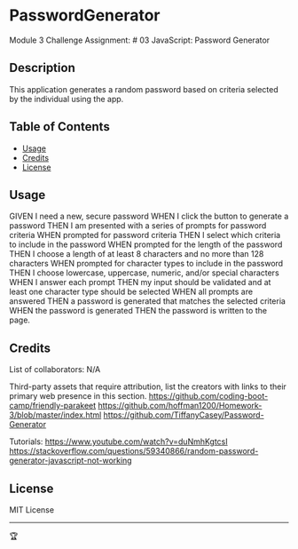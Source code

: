 # PasswordGenerator
 Module 3 Challenge Assignment: # 03 JavaScript: Password Generator

## Description

This application generates a random password based on criteria selected by the individual using the app.



## Table of Contents

- [Usage](#usage)
- [Credits](#credits)
- [License](#license)


## Usage

GIVEN I need a new, secure password
WHEN I click the button to generate a password
THEN I am presented with a series of prompts for password criteria
WHEN prompted for password criteria
THEN I select which criteria to include in the password
WHEN prompted for the length of the password
THEN I choose a length of at least 8 characters and no more than 128 characters
WHEN prompted for character types to include in the password
THEN I choose lowercase, uppercase, numeric, and/or special characters
WHEN I answer each prompt
THEN my input should be validated and at least one character type should be selected
WHEN all prompts are answered
THEN a password is generated that matches the selected criteria
WHEN the password is generated
THEN the password is written to the page.

## Credits

List of collaborators:
N/A


Third-party assets that require attribution, list the creators with links to their primary web presence in this section.
https://github.com/coding-boot-camp/friendly-parakeet
https://github.com/hoffman1200/Homework-3/blob/master/index.html
https://github.com/TiffanyCasey/Password-Generator

Tutorials:
https://www.youtube.com/watch?v=duNmhKgtcsI
https://stackoverflow.com/questions/59340866/random-password-generator-javascript-not-working

## License

MIT License

---

🏆 
